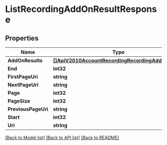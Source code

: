 # ListRecordingAddOnResultResponse

## Properties
Name | Type | Notes
------------ | ------------- | -------------
**AddOnResults** | [**[]ApiV2010AccountRecordingRecordingAddOnResult**](api.v2010.account.recording.recording_add_on_result.md) | [optional] 
**End** | **int32** | [optional] 
**FirstPageUri** | **string** | [optional] 
**NextPageUri** | **string** | [optional] 
**Page** | **int32** | [optional] 
**PageSize** | **int32** | [optional] 
**PreviousPageUri** | **string** | [optional] 
**Start** | **int32** | [optional] 
**Uri** | **string** | [optional] 

[[Back to Model list]](../README.md#documentation-for-models) [[Back to API list]](../README.md#documentation-for-api-endpoints) [[Back to README]](../README.md)


